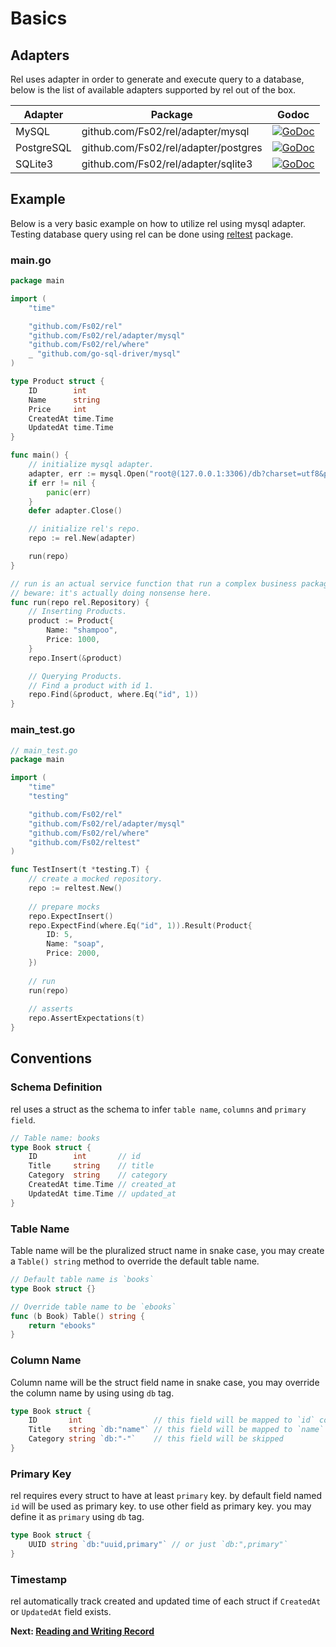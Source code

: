 # Basics

## Adapters

Rel uses adapter in order to generate and execute query to a database, below is the list of available adapters supported by rel out of the box.

| Adapter    | Package                              | Godoc                                                                                                                                 |
|------------|--------------------------------------|---------------------------------------------------------------------------------------------------------------------------------------|
| MySQL      | github.com/Fs02/rel/adapter/mysql    | [![GoDoc](https://godoc.org/github.com/Fs02/rel/adapter/mysql?status.svg)](https://godoc.org/github.com/Fs02/rel/adapter/mysql)       |
| PostgreSQL | github.com/Fs02/rel/adapter/postgres | [![GoDoc](https://godoc.org/github.com/Fs02/rel/adapter/postgres?status.svg)](https://godoc.org/github.com/Fs02/rel/adapter/postgres) |
| SQLite3    | github.com/Fs02/rel/adapter/sqlite3  | [![GoDoc](https://godoc.org/github.com/Fs02/rel/adapter/sqlite3?status.svg)](https://godoc.org/github.com/Fs02/rel/adapter/sqlite3)   |

## Example

Below is a very basic example on how to utilize rel using mysql adapter.
Testing database query using rel can be done using [reltest](https://godoc.org/github.com/Fs02/rel/reltest) package.

<!-- tabs:start -->

### **main.go**

```go
package main

import (
	"time"

	"github.com/Fs02/rel"
	"github.com/Fs02/rel/adapter/mysql"
	"github.com/Fs02/rel/where"
	_ "github.com/go-sql-driver/mysql"
)

type Product struct {
	ID        int
	Name      string
	Price     int
	CreatedAt time.Time
	UpdatedAt time.Time
}

func main() {
	// initialize mysql adapter.
	adapter, err := mysql.Open("root@(127.0.0.1:3306)/db?charset=utf8&parseTime=True&loc=Local")
	if err != nil {
		panic(err)
	}
	defer adapter.Close()

	// initialize rel's repo.
	repo := rel.New(adapter)

	run(repo)
}

// run is an actual service function that run a complex business package.
// beware: it's actually doing nonsense here.
func run(repo rel.Repository) {
	// Inserting Products.
	product := Product{
		Name: "shampoo",
		Price: 1000,
	}
	repo.Insert(&product)

	// Querying Products.
	// Find a product with id 1.
	repo.Find(&product, where.Eq("id", 1))
}
```

### **main_test.go**

```go
// main_test.go
package main

import (
	"time"
	"testing"

	"github.com/Fs02/rel"
	"github.com/Fs02/rel/adapter/mysql"
	"github.com/Fs02/rel/where"
	"github.com/Fs02/reltest"
)

func TestInsert(t *testing.T) {
	// create a mocked repository.
	repo := reltest.New()
	
	// prepare mocks
	repo.ExpectInsert()
	repo.ExpectFind(where.Eq("id", 1)).Result(Product{
		ID: 5,
		Name: "soap",
		Price: 2000,
	})
	
	// run
	run(repo)
	
	// asserts
	repo.AssertExpectations(t)
}
```

<!-- tabs:end -->

## Conventions

### Schema Definition

rel uses a struct as the schema to infer `table name`, `columns` and `primary field`.

```go
// Table name: books
type Book struct {
	ID        int       // id
	Title     string    // title
	Category  string    // category
	CreatedAt time.Time // created_at
	UpdatedAt time.Time // updated_at
}
```

### Table Name

Table name will be the pluralized struct name in snake case, you may create a `Table() string` method to override the default table name.

```go
// Default table name is `books`
type Book struct {}

// Override table name to be `ebooks`
func (b Book) Table() string {
	return "ebooks"
}
```

### Column Name

Column name will be the struct field name in snake case, you may override the column name by using using `db` tag.

```go
type Book struct {
	ID       int                // this field will be mapped to `id` column.
	Title    string `db:"name"` // this field will be mapped to `name` column.
	Category string `db:"-"`    // this field will be skipped
}
```

### Primary Key

rel requires every struct to have at least `primary` key. by default field named `id` will be used as primary key. to use other field as primary key. you may define it as `primary` using `db` tag.


```go
type Book struct {
	UUID string `db:"uuid,primary"` // or just `db:",primary"`
}
```

### Timestamp

rel automatically track created and updated time of each struct if `CreatedAt` or `UpdatedAt` field exists.

**Next: [Reading and Writing Record](crud.md)**
